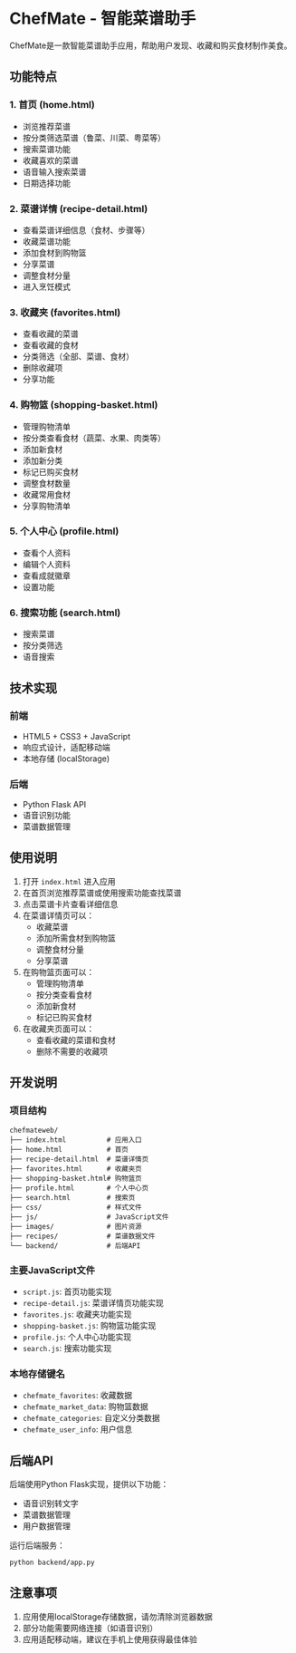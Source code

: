 # ChefMate - 智能菜谱助手

ChefMate是一款智能菜谱助手应用，帮助用户发现、收藏和购买食材制作美食。

## 功能特点

### 1. 首页 (home.html)
- 浏览推荐菜谱
- 按分类筛选菜谱（鲁菜、川菜、粤菜等）
- 搜索菜谱功能
- 收藏喜欢的菜谱
- 语音输入搜索菜谱
- 日期选择功能

### 2. 菜谱详情 (recipe-detail.html)
- 查看菜谱详细信息（食材、步骤等）
- 收藏菜谱功能
- 添加食材到购物篮
- 分享菜谱
- 调整食材分量
- 进入烹饪模式

### 3. 收藏夹 (favorites.html)
- 查看收藏的菜谱
- 查看收藏的食材
- 分类筛选（全部、菜谱、食材）
- 删除收藏项
- 分享功能

### 4. 购物篮 (shopping-basket.html)
- 管理购物清单
- 按分类查看食材（蔬菜、水果、肉类等）
- 添加新食材
- 添加新分类
- 标记已购买食材
- 调整食材数量
- 收藏常用食材
- 分享购物清单

### 5. 个人中心 (profile.html)
- 查看个人资料
- 编辑个人资料
- 查看成就徽章
- 设置功能

### 6. 搜索功能 (search.html)
- 搜索菜谱
- 按分类筛选
- 语音搜索

## 技术实现

### 前端
- HTML5 + CSS3 + JavaScript
- 响应式设计，适配移动端
- 本地存储 (localStorage)

### 后端
- Python Flask API
- 语音识别功能
- 菜谱数据管理

## 使用说明

1. 打开 `index.html` 进入应用
2. 在首页浏览推荐菜谱或使用搜索功能查找菜谱
3. 点击菜谱卡片查看详细信息
4. 在菜谱详情页可以：
   - 收藏菜谱
   - 添加所需食材到购物篮
   - 调整食材分量
   - 分享菜谱
5. 在购物篮页面可以：
   - 管理购物清单
   - 按分类查看食材
   - 添加新食材
   - 标记已购买食材
6. 在收藏夹页面可以：
   - 查看收藏的菜谱和食材
   - 删除不需要的收藏项

## 开发说明

### 项目结构
```
chefmateweb/
├── index.html          # 应用入口
├── home.html           # 首页
├── recipe-detail.html  # 菜谱详情页
├── favorites.html      # 收藏夹页
├── shopping-basket.html# 购物篮页
├── profile.html        # 个人中心页
├── search.html         # 搜索页
├── css/                # 样式文件
├── js/                 # JavaScript文件
├── images/             # 图片资源
├── recipes/            # 菜谱数据文件
└── backend/            # 后端API
```

### 主要JavaScript文件
- `script.js`: 首页功能实现
- `recipe-detail.js`: 菜谱详情页功能实现
- `favorites.js`: 收藏夹功能实现
- `shopping-basket.js`: 购物篮功能实现
- `profile.js`: 个人中心功能实现
- `search.js`: 搜索功能实现

### 本地存储键名
- `chefmate_favorites`: 收藏数据
- `chefmate_market_data`: 购物篮数据
- `chefmate_categories`: 自定义分类数据
- `chefmate_user_info`: 用户信息

## 后端API
后端使用Python Flask实现，提供以下功能：
- 语音识别转文字
- 菜谱数据管理
- 用户数据管理

运行后端服务：
```bash
python backend/app.py
```

## 注意事项
1. 应用使用localStorage存储数据，请勿清除浏览器数据
2. 部分功能需要网络连接（如语音识别）
3. 应用适配移动端，建议在手机上使用获得最佳体验
